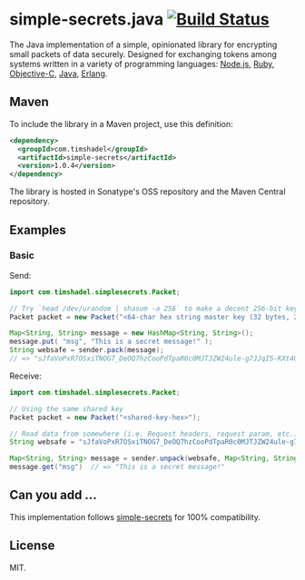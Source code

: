 # simple-secrets.java [![Build Status](https://travis-ci.org/timshadel/simple-secrets.java.png?branch=master)](https://travis-ci.org/timshadel/simple-secrets.java)

The Java implementation of a simple, opinionated library for encrypting small packets of data securely. Designed for exchanging tokens among systems written in a variety of programming languages: [Node.js][simple-secrets], [Ruby][simple-secrets.rb], [Objective-C][SimpleSecrets], [Java][simple-secrets.java], [Erlang][simple_secrets.erl].

[simple-secrets]: https://github.com/timshadel/simple-secrets
[simple-secrets.rb]: https://github.com/timshadel/simple-secrets.rb
[SimpleSecrets]: https://github.com/timshadel/SimpleSecrets
[simple-secrets.java]: https://github.com/timshadel/simple-secrets.java
[simple_secrets.erl]: https://github.com/CamShaft/simple_secrets.erl

## Maven

To include the library in a Maven project, use this definition:

```xml
<dependency>
  <groupId>com.timshadel</groupId>
  <artifactId>simple-secrets</artifactId>
  <version>1.0.4</version>
</dependency>
```

The library is hosted in Sonatype's OSS repository and the Maven Central repository.


## Examples

### Basic

Send:

```java
import com.timshadel.simplesecrets.Packet;

// Try `head /dev/urandom | shasum -a 256` to make a decent 256-bit key
Packet packet = new Packet("<64-char hex string master key (32 bytes, 256 bits)>");

Map<String, String> message = new HashMap<String, String>();
message.put( "msg", "This is a secret message!" );
String websafe = sender.pack(message);
// => "sJfaVoPxR7OSxiTNOG7_DeOQ7hzCooPdTpaR0c0MJTJZW24ule-g7JJqI5-KXt4GbAIY0jOel8HuZooWhMjW_lElOjvTjJ51T6C6r2lOPCHT5La2hEl-x9Zm9WyeIUw05XRhulDn"
```

Receive:

```java
import com.timshadel.simplesecrets.Packet;

// Using the same shared key
Packet packet = new Packet("<shared-key-hex>");

// Read data from somewhere (i.e. Request headers, request param, etc.)
String websafe = "sJfaVoPxR7OSxiTNOG7_DeOQ7hzCooPdTpaR0c0MJTJZW24ule-g7JJqI5-KXt4GbAIY0jOel8HuZooWhMjW_lElOjvTjJ51T6C6r2lOPCHT5La2hEl-x9Zm9WyeIUw05XRhulDn";

Map<String, String> message = sender.unpack(websafe, Map<String, String>.class);
message.get("msg")  // => "This is a secret message!"
```


## Can you add ...

This implementation follows [simple-secrets] for 100% compatibility.

## License

MIT.
